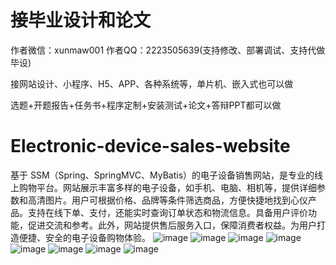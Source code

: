 # 接毕业设计和论文
作者微信：xunmaw001  作者QQ：2223505639(支持修改、部署调试、支持代做毕设)

接网站设计、小程序、H5、APP、各种系统等，单片机、嵌入式也可以做

选题+开题报告+任务书+程序定制+安装测试+论文+答辩PPT都可以做
# Electronic-device-sales-website
基于 SSM（Spring、SpringMVC、MyBatis）的电子设备销售网站，是专业的线上购物平台。网站展示丰富多样的电子设备，如手机、电脑、相机等，提供详细参数和高清图片。用户可根据价格、品牌等条件筛选商品，方便快捷地找到心仪产品。支持在线下单、支付，还能实时查询订单状态和物流信息。具备用户评价功能，促进交流和参考。此外，网站提供售后服务入口，保障消费者权益。为用户打造便捷、安全的电子设备购物体验。 
![image](https://github.com/user-attachments/assets/1e266c0d-757c-4d58-8681-b39e5bea6b33)
![image](https://github.com/user-attachments/assets/4583fd05-67e3-4f62-8180-553a965ddd92)
![image](https://github.com/user-attachments/assets/6ae5abe1-4c56-45c1-9be6-ed03ce094cfa)
![image](https://github.com/user-attachments/assets/50c009d5-aa7e-43d0-bc6d-4528e7f66ded)
![image](https://github.com/user-attachments/assets/059c3e05-ca3f-44c5-96fe-8b63d70d5548)
![image](https://github.com/user-attachments/assets/1c225bea-22cc-4de5-8cf0-e4fcc72bf688)
![image](https://github.com/user-attachments/assets/e6fda6a3-503b-464b-86c6-4b44a409cd04)
![image](https://github.com/user-attachments/assets/a918e43d-de75-42e8-a11b-a1d60aa582d1)
